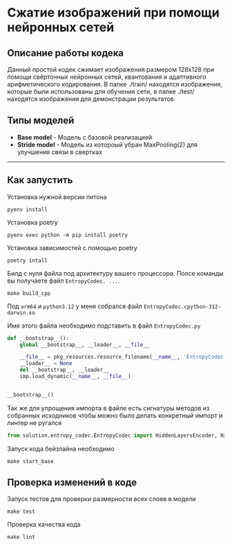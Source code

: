 # Cжатие изображений при помощи нейронных сетей

## Описание работы кодека
Данный простой кодек сжимает изображения размером 128x128 при помощи свёрточных нейронных сетей, квантования и адаптивного арифметического кодирования.
В папке ./train/ находятся изображения, которые были использованы для обучения сети, в папке ./test/ находятся изображения для демонстрации результатов.

## Типы моделей

* **Base model** - Модель с базовой реализацией
* **Stride model** - Модель из котороый убран MaxPooling(2) для улучшения связи в свертках

---
## Как запустить
Установка нужной версии питона
```shell
pyenv install
```

Установка poetry
```shell
pyenv exec python -m pip install poetry
```

Установка зависимостей с помощью poetry
```shell
poetry intall
```

Билд с нуля файла под архитектуру вашего процессора. Полсе команды вы получаете файл `EntropyCodec. ...`. 
```shell
make build_cpp
```
Под `arm64` и `python3.12` у меня собрался файл `EntropyCodec.cpython-312-darwin.so`

Имя этого файла необходимо подставить в файл `EntropyCodec.py`
```py
def __bootstrap__():
    global __bootstrap__, __loader__, __file__

    __file__ = pkg_resources.resource_filename(__name__, 'EntropyCodec.cpython-312-darwin.so')
    __loader__ = None
    del __bootstrap__, __loader__
    imp.load_dynamic(__name__, __file__)


__bootstrap__()
```

Так же для упрощения импорта в файле есть сигнатуры методов из собранных исходников чтобы можно было делать конкретный импорт и линтер не ругался

```py
from solution.entropy_codec.EntropyCodec import HiddenLayersEncoder, HiddenLayersDecoder
```

Запуск кода бейзлайна необходимо 
```shell
make start_base
```

## Проверка изменений в коде
Запуск тестов для проверки размерности всех слоев в модели
```shell
make test
```

Проверка качества кода
```shell
make lint
```
